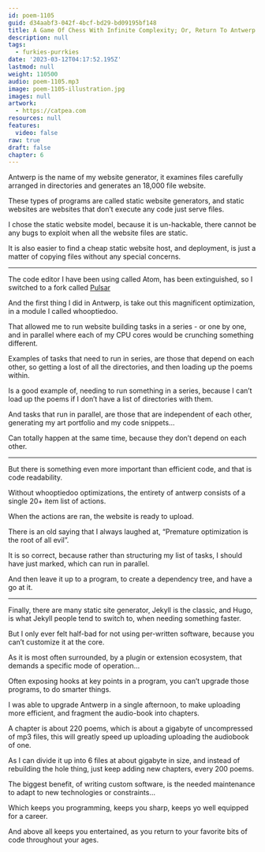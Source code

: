 ```yaml
---
id: poem-1105
guid: d34aabf3-042f-4bcf-bd29-bd09195bf148
title: A Game Of Chess With Infinite Complexity; Or, Return To Antwerp
description: null
tags:
  - furkies-purrkies
date: '2023-03-12T04:17:52.195Z'
lastmod: null
weight: 110500
audio: poem-1105.mp3
image: poem-1105-illustration.jpg
images: null
artwork:
  - https://catpea.com
resources: null
features:
  video: false
raw: true
draft: false
chapter: 6
---
```


Antwerp is the name of my website generator,
it examines files carefully arranged in directories and generates an 18,000 file website.

These types of programs are called static website generators,
and static websites are websites that don’t execute any code just serve files.

I chose the static website model, because it is un-hackable,
there cannot be any bugs to exploit when all the website files are static.

It is also easier to find a cheap static website host,
and deployment, is just a matter of copying files without any special concerns.

---

The code editor I have been using called Atom,
has been extinguished, so I switched to a fork called [Pulsar][1]

And the first thing I did in Antwerp,
is take out this magnificent optimization, in a module I called whooptiedoo.

That allowed me to run website building tasks in a series - or one by one,
and in parallel where each of my CPU cores would be crunching something different.

Examples of tasks that need to run in series, are those that depend on each other,
so getting a lost of all the directories, and then loading up the poems within.

Is a good example of, needing to run something in a series,
because I can’t load up the poems if I don’t have a list of directories with them.

And tasks that run in parallel, are those that are independent of each other,
generating my art portfolio and my code snippets…

Can totally happen at the same time,
because they don’t depend on each other.

---

But there is something even more important than efficient code,
and that is code readability.

Without whooptiedoo optimizations,
the entirety of antwerp consists of a single 20+ item list of actions.

When the actions are ran,
the website is ready to upload.

There is an old saying that I always laughed at,
“Premature optimization is the root of all evil”.

It is so correct, because rather than structuring my list of tasks,
I should have just marked, which can run in parallel.

And then leave it up to a program,
to create a dependency tree, and have a go at it.

---

Finally, there are many static site generator, Jekyll is the classic,
and Hugo, is what Jekyll people tend to switch to, when needing something faster.

But I only ever felt half-bad for not using per-written software,
because you can’t customize it at the core.

As it is most often surrounded, by a plugin or extension ecosystem,
that demands a specific mode of operation…

Often exposing hooks at key points in a program,
you can’t upgrade those programs, to do smarter things.

I was able to upgrade Antwerp in a single afternoon,
to make uploading more efficient, and fragment the audio-book into chapters.

A chapter is about 220 poems, which is about a gigabyte of uncompressed of mp3 files,
this will greatly speed up uploading uploading the audiobook of one.

As I can divide it up into 6 files at about gigabyte in size,
and instead of rebuilding the hole thing, just keep adding new chapters, every 200 poems.

The biggest benefit, of writing custom software,
is the needed maintenance to adapt to new technologies or constraints…

Which keeps you programming, keeps you sharp,
keeps yo well equipped for a career.

And above all keeps you entertained,
as you return to your favorite bits of code throughout your ages.

[1]: https://pulsar-edit.dev/
